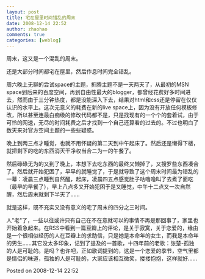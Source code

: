 ```yaml
---
layout: post
title: 宅在屋里时间错乱的周末
date: 2008-12-14 22:52
author: zhaohao
comments: true
categories: [weblog]
---
```

周末，这又是一个混乱的周末。

还是大部分时间都宅在屋里，然后作息时间完全错乱。

周六晚上无聊的尝试space的主题，折腾主题不是一天两天了，从最初的MSN space到后来的百度空间，再到自由性最大的blogger，都曾经花费好多时间进去，然而由于三分钟热度，都是没能深入下去，结果对html和css还是停留在仅仅认识的水平上。这次无意义的耗费在新的live space上，因为没有开放任何模板修改，所以甚至连最白痴级的修改代码都不是，只是找现有的一个个的套着试，由于可怜的网速，无尽的时间耗费之后才找到一个自己还算看的过去的。不过也明白了数天来对官方空间主题的一些些疑惑。

晚上到两三点才睡觉，也就不用怀疑的第二天到中午起床了。然后还是懒得下楼，就把剩下的吃的东西消灭干净权当合二为一的午餐了。

然后碌碌无为的又到了晚上，本想下去吃东西的最终又懒掉了，又搜罗些东西凑合了。然后就开始犯困了，早早的就睡觉了，于是就导致了这个周末时间最为错乱的一幕：凌晨三点睡到自然醒，起床，凌晨四五点感觉肚子咕噜噜叫了去煮了面吃（最早的早餐了），早上八点多又开始犯困于是又睡觉，中午十二点又一次自然醒，然后周末就剩下半天了……

就是这样，既不充实又没有意义的宅了周末的四分之三时间。

人"老"了，一些以往或许只有自己在不在意就可以的事情不再是那回事了，家里也开始着急起来。在RSS中看到一篇豆瓣上的评论，是关于寂寞，关于恋爱的，缘由是一个很相似经历的人在豆瓣上的求助信，只是她是本命年的女生，而我是本命年的男生……其它没太多印象，记到了提及的一首歌，十四年前的老歌：张楚-孤独的人是可耻的。是吗？也许吧，正如歌词提到的，这是一个恋爱的季节，空气里都是情侣的味道，孤独的人是可耻的，大家应该相互微笑，搂搂抱抱，这样就好……

Posted on 2008-12-14 22:52
